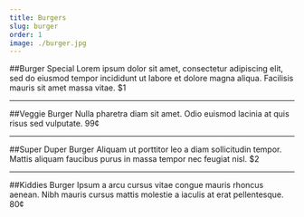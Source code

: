 ```yaml
---
title: Burgers
slug: burger
order: 1
image: ./burger.jpg
---
```


##Burger Special
Lorem ipsum dolor sit amet, consectetur adipiscing elit, sed do eiusmod tempor incididunt ut labore et dolore magna aliqua. Facilisis mauris sit amet massa vitae.
<span>\$1</span>

---

##Veggie Burger
Nulla pharetra diam sit amet. Odio euismod lacinia at quis risus sed vulputate.
<span>99¢</span>

---

##Super Duper Burger
Aliquam ut porttitor leo a diam sollicitudin tempor. Mattis aliquam faucibus purus in massa tempor nec feugiat nisl.
<span>\$2</span>

---

##Kiddies Burger
Ipsum a arcu cursus vitae congue mauris rhoncus aenean. Nibh mauris cursus mattis molestie a iaculis at erat pellentesque.
<span>80¢</span>
